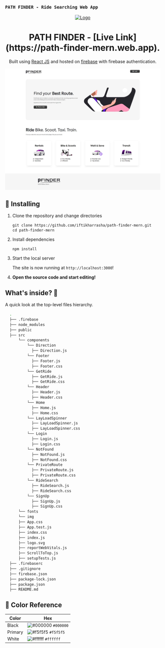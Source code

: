 ### `PATH FINDER - Ride Searching Web App`

<p align="center">
  <a href="https://path-finder-mern.web.app/">
    <img alt="Logo" src="./src/img/logo.png" width="100" />
  </a>
</p>
<h1 align="center">
  PATH FINDER - [Live Link](https://path-finder-mern.web.app).
</h1>
<p align="center">
  Built using <a href="https://reactjs.org/" target="_blank">React JS</a> and hosted on <a href="https://firebase.google.com/" target="_blank">firebase</a> with firebase authentication.
</p>

![hero](./src/img/path-finder-ui.jpg)

## 🚀 Installing

1.  Clone the repository and change directories

    ```shell
    git clone https://github.com/iftikharrasha/path-finder-mern.git
    cd path-finder-mern
    ```

2. Install dependencies

    ```shell
    npm install
    ```

3. Start the local server

    The site is now running at `http://localhost:3000`!
    

4.  **Open the source code and start editing!**


## What's inside? 🧐

A quick look at the top-level files hierarchy.

```sh
  .
  ├── .firebase 
  ├── node_modules
  ├── public 
  ├── src
      └── components
          └── Direction
            ├── Direction.js
          └── Footer
            ├── Footer.js
            ├── Footer.css
          └── GetRide
            ├── GetRide.js
            ├── GetRide.css
          └── Header
            ├── Header.js
            ├── Header.css
          └── Home
            ├── Home.js
            ├── Home.css
          └── LayLoadSpinner
            ├── LayLoadSpinner.js
            ├── LayLoadSpinner.css
          └── Login
            ├── Login.js
            ├── Login.css
          └── NotFound
            ├── NotFound.js
            ├── NotFound.css
          └── PrivateRoute
            ├── PrivateRoute.js
            ├── PrivateRoute.css
          └── RideSearch
            ├── RideSearch.js
            ├── RideSearch.css
          └── SignUp
            ├── SignUp.js
            ├── SignUp.css
      └── fonts
      └── img
      ├── App.css
      ├── App.test.js
      ├── index.css
      ├── index.js
      ├── logo.svg
      ├── reportWebVitals.js
      ├── ScrollToTop.js
      ├── setupTests.js
  ├── .firebaserc
  ├── .gitignore
  ├── firebase.json
  ├── package-lock.json
  ├── package.json
  ├── README.md
 ```
 
 ## 🎨 Color Reference
| Color          | Hex                                                                |
| -------------- | ------------------------------------------------------------------ |
| Black          | ![#000000](https://via.placeholder.com/10/0000?text=+) `#000000` |
| Primary        | ![#f5f5f5](https://via.placeholder.com/10/f5f5f5?text=+) `#f5f5f5` |
| White          | ![#ffffff](https://via.placeholder.com/10/ffffff?text=+) `#ffffff` |


